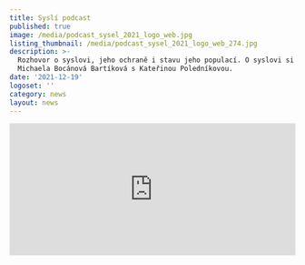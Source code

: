 ```yaml
---
title: Syslí podcast
published: true
image: /media/podcast_sysel_2021_logo_web.jpg
listing_thumbnail: /media/podcast_sysel_2021_logo_web_274.jpg
description: >-
  Rozhovor o syslovi, jeho ochraně i stavu jeho populací. O syslovi si povídá
  Michaela Bocánová Bartíková s Kateřinou Poledníkovou.
date: '2021-12-19'
logoset: ''
category: news
layout: news
---
```

<iframe src="https://open.spotify.com/embed/episode/1TjiiuCUM8cVrglSXOWbAa?utm_source=generator" width="100%" height="232" frameBorder="0" allowfullscreen="" allow="autoplay; clipboard-write; encrypted-media; fullscreen; picture-in-picture"></iframe>

